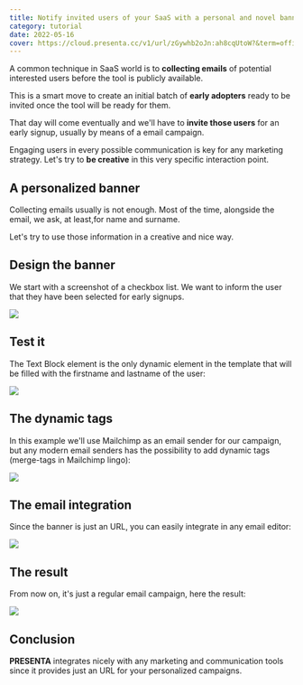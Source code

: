 ```yaml
---
title: Notify invited users of your SaaS with a personal and novel banner
category: tutorial
date: 2022-05-16
cover: https://cloud.presenta.cc/v1/url/zGywhb2oJn:ah8cqUtoW?&term=office&title=Notify invited users of your SaaS with a personal and novel banner&subtitle=Tutorial
---
```


A common technique in SaaS world is to **collecting emails** of potential interested users before the tool is publicly available.

This is a smart move to create an initial batch of **early adopters** ready to be invited once the tool will be ready for them.

That day will come eventually and we'll have to **invite those users** for an early signup, usually by means of a email campaign.

Engaging users in every possible communication is key for any marketing strategy. Let's try to **be creative** in this very specific interaction point.

## A personalized banner

Collecting emails usually is not enough. Most of the time, alongside the email, we ask, at least,for name and surname.

Let's try to use those information in a creative and nice way.

## Design the banner

We start with a screenshot of a checkbox list. We want to inform the user that they have been selected for early signups.

<div class="img">

![](../blog/notify-invited-users-of-your-saas-with-a-personal-and-novel-banner/01.jpg)

</div>

## Test it

The Text Block element is the only dynamic element in the template that will be filled with the firstname and lastname of the user:

<div class="img">

![](../blog/notify-invited-users-of-your-saas-with-a-personal-and-novel-banner/02.jpg)

</div>

## The dynamic tags

In this example we'll use Mailchimp as an email sender for our campaign, but any modern email senders has the possibility to add dynamic tags (merge-tags in Mailchimp lingo):

<div class="img">

![](../blog/notify-invited-users-of-your-saas-with-a-personal-and-novel-banner/03.jpg)

</div>

## The email integration

Since the banner is just an URL, you can easily integrate in any email editor:

<div class="img">

![](../blog/notify-invited-users-of-your-saas-with-a-personal-and-novel-banner/04.jpg)

</div>

## The result

From now on, it's just a regular email campaign, here the result:

<div class="img">

![](../blog/notify-invited-users-of-your-saas-with-a-personal-and-novel-banner/05.jpg)

</div>

## Conclusion

**PRESENTA** integrates nicely with any marketing and communication tools since it provides just an URL for your personalized campaigns.